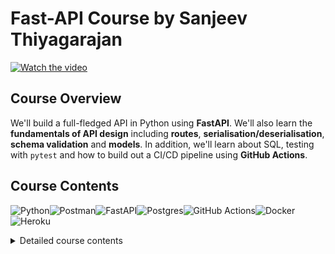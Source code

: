 # Fast-API Course by Sanjeev Thiyagarajan

[![Watch the video](https://img.youtube.com/vi/https://www.youtube.com/watch?v=0sOvCWFmrtA/default.jpg)](https://www.youtube.com/watch?v=0sOvCWFmrtA&t=605s)

## Course Overview

We'll build a full-fledged API in Python using **FastAPI**. We'll also learn the **fundamentals of API design** including **routes**, **serialisation/deserialisation**, **schema validation** and **models**. In addition, we'll learn about SQL, testing with `pytest` and how to build out a CI/CD pipeline using **GitHub Actions**.

## Course Contents

![Python](https://img.shields.io/badge/python-3670A0?style=for-the-badge&logo=python&logoColor=ffdd54)![Postman](https://img.shields.io/badge/Postman-FF6C37?style=for-the-badge&logo=postman&logoColor=white)![FastAPI](https://img.shields.io/badge/FastAPI-005571?style=for-the-badge&logo=fastapi)![Postgres](https://img.shields.io/badge/postgres-%23316192.svg?style=for-the-badge&logo=postgresql&logoColor=white)![GitHub Actions](https://img.shields.io/badge/github%20actions-%232671E5.svg?style=for-the-badge&logo=githubactions&logoColor=white)![Docker](https://img.shields.io/badge/docker-%230db7ed.svg?style=for-the-badge&logo=docker&logoColor=white)![Heroku](https://img.shields.io/badge/heroku-%23430098.svg?style=for-the-badge&logo=heroku&logoColor=white)

<details>
    <summary>Detailed course contents</summary>

- [00:00](https://www.youtube.com/watch?v=0sOvCWFmrtA&t=0s) Intro
- [06:33](https://www.youtube.com/watch?v=0sOvCWFmrtA&t=393s) Project Overview
- [11:22](https://www.youtube.com/watch?v=0sOvCWFmrtA&t=682s) Mac Python Installation
- [13:15](https://www.youtube.com/watch?v=0sOvCWFmrtA&t=795s) Mac VS Code install and setup
- [16:37](https://www.youtube.com/watch?v=0sOvCWFmrtA&t=997s) Windows Python Installation
- [18:30](https://www.youtube.com/watch?v=0sOvCWFmrtA&t=1110s) Windows VS Code install and setup
- [22:11](https://www.youtube.com/watch?v=0sOvCWFmrtA&t=1331s) Python virtual Env Basics
- [24:35](https://www.youtube.com/watch?v=0sOvCWFmrtA&t=1475s) Virtual Env on windows
- [28:56](https://www.youtube.com/watch?v=0sOvCWFmrtA&t=1736s) Virtual Env on Mac
- [34:17](https://www.youtube.com/watch?v=0sOvCWFmrtA&t=2057s) Install dependencies w/ pip
- [36:21](https://www.youtube.com/watch?v=0sOvCWFmrtA&t=2181s) Starting FastAPI
- [39:23](https://www.youtube.com/watch?v=0sOvCWFmrtA&t=2363s) Path Operations
- [53:22](https://www.youtube.com/watch?v=0sOvCWFmrtA&t=3202s) Intro `postman`
- [57:34](https://www.youtube.com/watch?v=0sOvCWFmrtA&t=3454s) HTTP Requests
- [1:07:29](https://www.youtube.com/watch?v=0sOvCWFmrtA&t=4049s) Schema Validation with Pydantic
- [1:22:45](https://www.youtube.com/watch?v=0sOvCWFmrtA&t=4965s) CRUD Operations
- [1:29:44](https://www.youtube.com/watch?v=0sOvCWFmrtA&t=5384s) Storing in Array
- [1:34:06](https://www.youtube.com/watch?v=0sOvCWFmrtA&t=5646s) Creating
- [1:38:15](https://www.youtube.com/watch?v=0sOvCWFmrtA&t=5895s) Postman Collections & saving requests
- [1:39:47](https://www.youtube.com/watch?v=0sOvCWFmrtA&t=5987s) Retrieve One
- [1:48:10](https://www.youtube.com/watch?v=0sOvCWFmrtA&t=6490s) Path order Matters
- [1:52:46](https://www.youtube.com/watch?v=0sOvCWFmrtA&t=6766s) Changing response Status Codes
- [2:01:49](https://www.youtube.com/watch?v=0sOvCWFmrtA&t=7309s) Deleting
- [2:10:31](https://www.youtube.com/watch?v=0sOvCWFmrtA&t=7831s) Updating
- [2:18:02](https://www.youtube.com/watch?v=0sOvCWFmrtA&t=8282s) Automatic Documentation
- [2:21:34](https://www.youtube.com/watch?v=0sOvCWFmrtA&t=8494s) Python packages
- [2:24:11](https://www.youtube.com/watch?v=0sOvCWFmrtA&t=8651s) Database Intro
- [2:28:54](https://www.youtube.com/watch?v=0sOvCWFmrtA&t=8934s) Postgres Windows Install
- [2:31:28](https://www.youtube.com/watch?v=0sOvCWFmrtA&t=9088s) Postgres Mac Install
- [2:34:26](https://www.youtube.com/watch?v=0sOvCWFmrtA&t=9266s) Database Schema & Tables
- [2:44:35](https://www.youtube.com/watch?v=0sOvCWFmrtA&t=9875s) Managing Postgres with PgAdmin GUI
- [3:12:10](https://www.youtube.com/watch?v=0sOvCWFmrtA&t=11530s) Your first SQL Query
- [3:19:43](https://www.youtube.com/watch?v=0sOvCWFmrtA&t=11983s) Filter results with - "where"
- [3:22:55](https://www.youtube.com/watch?v=0sOvCWFmrtA&t=12175s) SQL Operators
- [3:26:38](https://www.youtube.com/watch?v=0sOvCWFmrtA&t=12398s) IN
- [3:28:07](https://www.youtube.com/watch?v=0sOvCWFmrtA&t=12487s) Pattern matching with LIKE
- [3:31:59](https://www.youtube.com/watch?v=0sOvCWFmrtA&t=12719s) Ordering Results
- [3:36:27](https://www.youtube.com/watch?v=0sOvCWFmrtA&t=12987s) LIMIT & OFFSET
- [3:39:21](https://www.youtube.com/watch?v=0sOvCWFmrtA&t=13161s) Modifying Data
- [3:53:48](https://www.youtube.com/watch?v=0sOvCWFmrtA&t=14028s) Setup App Database
- [3:58:21](https://www.youtube.com/watch?v=0sOvCWFmrtA&t=14301s) Connecting to database w/ Python
- [4:08:00](https://www.youtube.com/watch?v=0sOvCWFmrtA&t=14880s) Database CRUD
- [4:31:18](https://www.youtube.com/watch?v=0sOvCWFmrtA&t=16278s) ORM intro
- [4:35:33](https://www.youtube.com/watch?v=0sOvCWFmrtA&t=16533s) `SQLALCHEMY` setup
- [4:55:25](https://www.youtube.com/watch?v=0sOvCWFmrtA&t=17725s) Adding CreatedAt Column
- [5:00:59](https://www.youtube.com/watch?v=0sOvCWFmrtA&t=18059s) Get All
- [5:07:55](https://www.youtube.com/watch?v=0sOvCWFmrtA&t=18475s) Create
- [5:15:50](https://www.youtube.com/watch?v=0sOvCWFmrtA&t=18950s) Get by ID
- [5:19:50](https://www.youtube.com/watch?v=0sOvCWFmrtA&t=19190s) Delete
- [5:22:31](https://www.youtube.com/watch?v=0sOvCWFmrtA&t=19351s) Update
- [5:28:21](https://www.youtube.com/watch?v=0sOvCWFmrtA&t=19701s) `Pydantic` vs ORM Models
- [5:32:21](https://www.youtube.com/watch?v=0sOvCWFmrtA&t=19941s) `Pydantic` Models Deep Dive
- [5:38:57](https://www.youtube.com/watch?v=0sOvCWFmrtA&t=20337s) Response Model
- [5:50:08](https://www.youtube.com/watch?v=0sOvCWFmrtA&t=21008s) Creating Users Table
- [5:54:50](https://www.youtube.com/watch?v=0sOvCWFmrtA&t=21290s) User Registration Path Operation
- [6:03:27](https://www.youtube.com/watch?v=0sOvCWFmrtA&t=21807s) Hashing Passwords
- [6:08:49](https://www.youtube.com/watch?v=0sOvCWFmrtA&t=22129s) Refractor Hashing Logic
- [6:10:32](https://www.youtube.com/watch?v=0sOvCWFmrtA&t=22232s) Get User by ID
- [6:17:13](https://www.youtube.com/watch?v=0sOvCWFmrtA&t=22633s) FastAPI Routers
- [6:27:34](https://www.youtube.com/watch?v=0sOvCWFmrtA&t=23254s) Router Prefix
- [6:30:31](https://www.youtube.com/watch?v=0sOvCWFmrtA&t=23431s) Router Tags
- [6:32:49](https://www.youtube.com/watch?v=0sOvCWFmrtA&t=23569s) JWT Token Basics
- [6:47:03](https://www.youtube.com/watch?v=0sOvCWFmrtA&t=24423s) Login Process
- [7:00:44](https://www.youtube.com/watch?v=0sOvCWFmrtA&t=25244s) Creating Token
- [7:09:58](https://www.youtube.com/watch?v=0sOvCWFmrtA&t=25798s) OAuth2 PasswordRequestForm
- [7:13:23](https://www.youtube.com/watch?v=0sOvCWFmrtA&t=26003s) Verify user is Logged In
- [7:25:21](https://www.youtube.com/watch?v=0sOvCWFmrtA&t=26721s) Fixing Bugs
- [7:27:59](https://www.youtube.com/watch?v=0sOvCWFmrtA&t=26879s) Protecting Routes
- [7:36:17](https://www.youtube.com/watch?v=0sOvCWFmrtA&t=27377s) Test Expired Token
- [7:38:13](https://www.youtube.com/watch?v=0sOvCWFmrtA&t=27493s) Fetching User in Protected Routes
- [7:42:44](https://www.youtube.com/watch?v=0sOvCWFmrtA&t=27764s) Postman advanced Features
- [7:50:33](https://www.youtube.com/watch?v=0sOvCWFmrtA&t=28233s) SQL Relationship Basics
- [7:54:59](https://www.youtube.com/watch?v=0sOvCWFmrtA&t=28499s) Postgres Foreign Keys
- [8:07:20](https://www.youtube.com/watch?v=0sOvCWFmrtA&t=29240s) SQLAlchemy Foreign Keys
- [8:13:40](https://www.youtube.com/watch?v=0sOvCWFmrtA&t=29620s) Update Schema to include User
- [8:17:59](https://www.youtube.com/watch?v=0sOvCWFmrtA&t=29879s) Assigning Owner id when creating new
- [8:21:01](https://www.youtube.com/watch?v=0sOvCWFmrtA&t=30061s) Delete and Update only your own
- [8:27:48](https://www.youtube.com/watch?v=0sOvCWFmrtA&t=30468s) Only Retrieving Logged in User's
- [8:33:37](https://www.youtube.com/watch?v=0sOvCWFmrtA&t=30817s) `Sqlalchemy` Relationships
- [8:38:32](https://www.youtube.com/watch?v=0sOvCWFmrtA&t=31112s) Query Parameters
- [8:50:46](https://www.youtube.com/watch?v=0sOvCWFmrtA&t=31846s) Cleanup our `main.py` file
- [8:53:53](https://www.youtube.com/watch?v=0sOvCWFmrtA&t=32033s) Env Variables
- [9:21:20](https://www.youtube.com/watch?v=0sOvCWFmrtA&t=33680s) Vote/Like Theory
- [9:26:36](https://www.youtube.com/watch?v=0sOvCWFmrtA&t=33996s) Votes Table
- [9:31:33](https://www.youtube.com/watch?v=0sOvCWFmrtA&t=34293s) Votes `Sqlalchemy`
- [9:34:11](https://www.youtube.com/watch?v=0sOvCWFmrtA&t=34451s) Votes Route
- [9:52:31](https://www.youtube.com/watch?v=0sOvCWFmrtA&t=35551s) SQL Joins
- [10:15:26](https://www.youtube.com/watch?v=0sOvCWFmrtA&t=36926s) Joins in `SqlAlchemy`
- [10:28:21](https://www.youtube.com/watch?v=0sOvCWFmrtA&t=37701s) Get One with Joins
- [10:30:18](https://www.youtube.com/watch?v=0sOvCWFmrtA&t=37818s) What is a database migration tool
- [10:33:45](https://www.youtube.com/watch?v=0sOvCWFmrtA&t=38025s) Alembic Setup
- [11:13:50](https://www.youtube.com/watch?v=0sOvCWFmrtA&t=40430s) Disable `SqlAlchemy` create Engine
- [11:14:28](https://www.youtube.com/watch?v=0sOvCWFmrtA&t=40468s) What is CORS?
- [11:23:38](https://www.youtube.com/watch?v=0sOvCWFmrtA&t=41018s) Git PreReqs
- [11:27:40](https://www.youtube.com/watch?v=0sOvCWFmrtA&t=41260s) Git Install
- [11:29:23](https://www.youtube.com/watch?v=0sOvCWFmrtA&t=41363s) Github
- [11:34:39](https://www.youtube.com/watch?v=0sOvCWFmrtA&t=41679s) Heroku intro
- [11:35:40](https://www.youtube.com/watch?v=0sOvCWFmrtA&t=41740s) Create Heroku App
- [11:40:21](https://www.youtube.com/watch?v=0sOvCWFmrtA&t=42021s) Heroku `procfile`
- [11:44:59](https://www.youtube.com/watch?v=0sOvCWFmrtA&t=42299s) Adding a Postgres database
- [11:48:42](https://www.youtube.com/watch?v=0sOvCWFmrtA&t=42522s) Env Variables in Heroku
[11:58:59](https://www.youtube.com/watch?v=0sOvCWFmrtA&t=43139s) Alembic migrations on Heroku Postgres instance
- [12:02:52](https://www.youtube.com/watch?v=0sOvCWFmrtA&t=43372s) Pushing changed to production
- [12:05:04](https://www.youtube.com/watch?v=0sOvCWFmrtA&t=43504s) Create an Ubuntu VM
- [12:08:04](https://www.youtube.com/watch?v=0sOvCWFmrtA&t=43684s) Update packages
- [12:10:47](https://www.youtube.com/watch?v=0sOvCWFmrtA&t=43847s) Install Python
- [12:12:21](https://www.youtube.com/watch?v=0sOvCWFmrtA&t=43941s) Install Postgres & setup password
- [12:17:28](https://www.youtube.com/watch?v=0sOvCWFmrtA&t=44248s) Postgres Config
[12:24:50](https://www.youtube.com/watch?v=0sOvCWFmrtA&t=44690s) Create new user and setup python evironment
- [12:34:06](https://www.youtube.com/watch?v=0sOvCWFmrtA&t=45246s) Env Variables
- [12:42:24](https://www.youtube.com/watch?v=0sOvCWFmrtA&t=45744s) Alembic migrations on production database
- [12:45:57](https://www.youtube.com/watch?v=0sOvCWFmrtA&t=45957s) Gunicorn
- [12:54:12](https://www.youtube.com/watch?v=0sOvCWFmrtA&t=46452s) Creating a Systemd service
- [13:04:45](https://www.youtube.com/watch?v=0sOvCWFmrtA&t=47085s) NGINX
- [13:10:45](https://www.youtube.com/watch?v=0sOvCWFmrtA&t=47445s) Setting up Domain name
- [13:15:19](https://www.youtube.com/watch?v=0sOvCWFmrtA&t=47719s) SSL/HTTPS
- [13:19:31](https://www.youtube.com/watch?v=0sOvCWFmrtA&t=47971s) NGINX enable
- [13:20:06](https://www.youtube.com/watch?v=0sOvCWFmrtA&t=48006s) Firewall
- [13:23:47](https://www.youtube.com/watch?v=0sOvCWFmrtA&t=48227s) Pushing code changes to Production
- [13:26:09](https://www.youtube.com/watch?v=0sOvCWFmrtA&t=48369s) Dockerfile
- [13:38:39](https://www.youtube.com/watch?v=0sOvCWFmrtA&t=49119s) Docker Compose
- [13:48:34](https://www.youtube.com/watch?v=0sOvCWFmrtA&t=49714s) Postgres Container
- [13:56:22](https://www.youtube.com/watch?v=0sOvCWFmrtA&t=50182s) Bind Mounts
- [14:03:39](https://www.youtube.com/watch?v=0sOvCWFmrtA&t=50619s) Dockerhub
- [14:08:08](https://www.youtube.com/watch?v=0sOvCWFmrtA&t=50888s) Production vs Development
- [14:14:51](https://www.youtube.com/watch?v=0sOvCWFmrtA&t=51291s) Testing Intro
- [14:17:19](https://www.youtube.com/watch?v=0sOvCWFmrtA&t=51439s) Writing your first test
- [14:30:22](https://www.youtube.com/watch?v=0sOvCWFmrtA&t=52222s) The `-s` & `-v` flags
- [14:31:44](https://www.youtube.com/watch?v=0sOvCWFmrtA&t=52304s) Testing more functions
- [14:35:29](https://www.youtube.com/watch?v=0sOvCWFmrtA&t=52529s) Parametrize
- [14:40:21](https://www.youtube.com/watch?v=0sOvCWFmrtA&t=52821s) Testing Classes
- [14:48:37](https://www.youtube.com/watch?v=0sOvCWFmrtA&t=53317s) Fixtures
- [14:55:40](https://www.youtube.com/watch?v=0sOvCWFmrtA&t=53740s) Combining Fixtures + Parametrize
- [14:59:13](https://www.youtube.com/watch?v=0sOvCWFmrtA&t=53953s) Testing Exceptions
- [15:06:07](https://www.youtube.com/watch?v=0sOvCWFmrtA&t=54367s) FastAPI TestClient
- [15:14:26](https://www.youtube.com/watch?v=0sOvCWFmrtA&t=54866s) Pytest flags
- [15:17:31](https://www.youtube.com/watch?v=0sOvCWFmrtA&t=55051s) Test create user
- [15:25:23](https://www.youtube.com/watch?v=0sOvCWFmrtA&t=55523s) Setup testing database
- [15:36:47](https://www.youtube.com/watch?v=0sOvCWFmrtA&t=56207s) Create & destroy database after each test
- [15:44:18](https://www.youtube.com/watch?v=0sOvCWFmrtA&t=56658s) More Fixtures to handle database interaction
- [15:50:35](https://www.youtube.com/watch?v=0sOvCWFmrtA&t=57035s) Trailing slashes in path
- [15:53:12](https://www.youtube.com/watch?v=0sOvCWFmrtA&t=57192s) Fixture scope
- [16:07:50](https://www.youtube.com/watch?v=0sOvCWFmrtA&t=58070s) Test user fixture
- [16:14:40](https://www.youtube.com/watch?v=0sOvCWFmrtA&t=58480s) Test/validate token
- [16:18:59](https://www.youtube.com/watch?v=0sOvCWFmrtA&t=58739s) `Conftest.py`
- [16:22:09](https://www.youtube.com/watch?v=0sOvCWFmrtA&t=58929s) Testing
- [17:34:15](https://www.youtube.com/watch?v=0sOvCWFmrtA&t=63255s) CI/CD intro
- [17:43:29](https://www.youtube.com/watch?v=0sOvCWFmrtA&t=63809s) Github Actions
- [17:49:32](https://www.youtube.com/watch?v=0sOvCWFmrtA&t=64172s) Creating Jobs
- [17:57:38](https://www.youtube.com/watch?v=0sOvCWFmrtA&t=64658s) setup python/dependencies/pytest
- [18:06:14](https://www.youtube.com/watch?v=0sOvCWFmrtA&t=65174s) Env variables
- [18:11:19](https://www.youtube.com/watch?v=0sOvCWFmrtA&t=65479s) Github Secrets
- [18:18:14](https://www.youtube.com/watch?v=0sOvCWFmrtA&t=65894s) Testing database
- [18:23:42](https://www.youtube.com/watch?v=0sOvCWFmrtA&t=66222s) Building Docker images
- [18:34:33](https://www.youtube.com/watch?v=0sOvCWFmrtA&t=66873s) Deploy to heroku
- [18:49:10](https://www.youtube.com/watch?v=0sOvCWFmrtA&t=67750s) Failing tests in pipeline
- [18:52:18](https://www.youtube.com/watch?v=0sOvCWFmrtA&t=67938s) Deploy to Ubuntu
</details>
